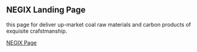 <h2>NEGIX Landing Page</h2>
<p>
 this page for deliver up-market coal raw materials and carbon products of exquisite crafstmanship.

</p>

<a href="https://omarabdelsalam1998.github.io/NEGIX_Landing_Page/">NEGIX Page</a>